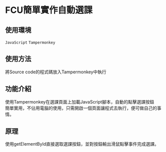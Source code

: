 # FCU簡單實作自動選課
  
## 使用環境
`JavaScript` `Tampermonkey`

## 使用方法
將Source code的程式碼放入Tampermonkey中執行

## 功能介紹
使用Tampermonkey在選課頁面上加載JavaScript腳本，自動的點擊選課按鈕  
簡單實用，不佔用電腦的使用，只需開啟一個頁面讓程式去執行，便可做自己的事情。

## 原理
使用getElementById直接選取選課按鈕，並對按鈕輸出滑鼠點擊事件完成選課。

